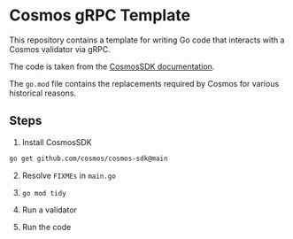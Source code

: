 # Cosmos gRPC Template

This repository contains a template for writing Go code that interacts with a Cosmos validator via gRPC.

The code is taken from the [CosmosSDK documentation](https://docs.cosmos.network/main/run-node/interact-node#programmatically-via-go).

The `go.mod` file contains the replacements required by Cosmos for various historical reasons.

## Steps

1. Install CosmosSDK

```bash
go get github.com/cosmos/cosmos-sdk@main
```

2. Resolve `FIXMEs` in `main.go`

3. `go mod tidy`

4. Run a validator

5. Run the code
